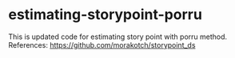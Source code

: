 # estimating-storypoint-porru
This is updated code for estimating story point with porru method. 
References: https://github.com/morakotch/storypoint_ds
